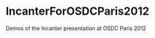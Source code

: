 IncanterForOSDCParis2012
========================

Demos of the Incanter presentation at OSDC Paris 2012
